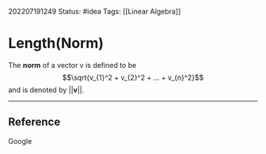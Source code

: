 202207191249
Status: #idea
Tags: [[Linear Algebra]]

# Length(Norm)
The **norm** of a vector v is defined to be $$\sqrt{v_{1}^2 + v_{2}^2 + ... + v_{n}^2}$$
and is denoted by ||**v**||.

---


## Reference
Google
